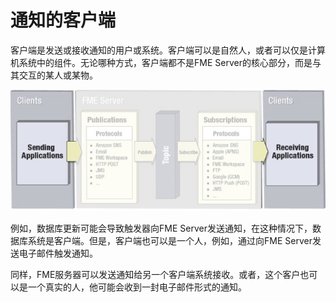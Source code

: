 # 通知的客户端

客户端是发送或接收通知的用户或系统。客户端可以是自然人，或者可以仅是计算机系统中的组件。无论哪种方式，客户端都不是FME Server的核心部分，而是与其交互的某人或某物。

![](../.gitbook/assets/img4.003.notificationclients.png)

例如，数据库更新可能会导致触发器向FME Server发送通知，在这种情况下，数据库系统是客户端。但是，客户端也可以是一个人，例如，通过向FME Server发送电子邮件触发通知。

同样，FME服务器可以发送通知给另一个客户端系统接收。或者，这个客户也可以是一个真实的人，他可能会收到一封电子邮件形式的通知。


